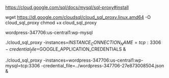https://cloud.google.com/sql/docs/mysql/sql-proxy#install

wget https://dl.google.com/cloudsql/cloud_sql_proxy.linux.amd64 -O cloud_sql_proxy
chmod +x cloud_sql_proxy


wordpress-347706:us-central1:wp-mysql

 ./cloud_sql_proxy -instances=$INSTANCE_CONNECTION_NAME=tcp:3306 -credential_file=$GOOGLE_APPLICATION_CREDENTIALS &



  ./cloud_sql_proxy -instances=wordpress-347706:us-central1:wp-mysql=tcp:3306 -credential_file=../wordpress-347706-27e873008504.json &